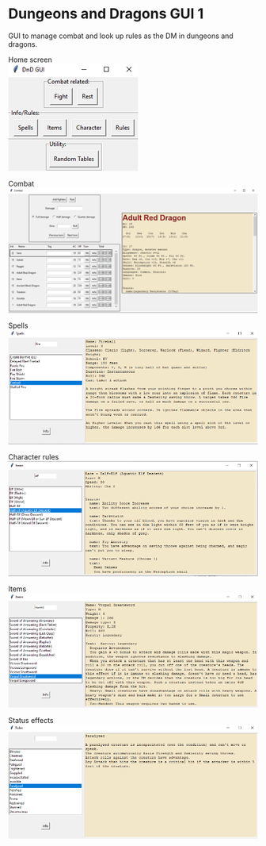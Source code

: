 # Dungeons and Dragons GUI 1
GUI to manage combat and look up rules as the DM in dungeons and dragons.

Home screen <br>
![gui](screen_shots/main_gui.png)

Combat
![combat](screen_shots/combat.png)

Spells
![spells](screen_shots/spells.png)

Character rules
![character_rules](screen_shots/character_rules.png)

Items
![items](screen_shots/items.png)

Status effects
![status_effects](screen_shots/status_effects.png)
